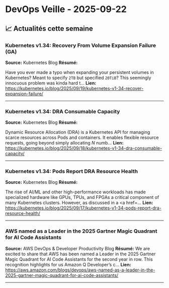 # DevOps Veille - 2025-09-22

## 📈 Actualités cette semaine

### Kubernetes v1.34: Recovery From Volume Expansion Failure (GA)
**Source:** Kubernetes Blog
**Résumé:** <p>Have you ever made a typo when expanding your persistent volumes in Kubernetes? Meant to specify <code>2TB</code>
but specified <code>20TiB</code>? This seemingly innocuous problem was kinda hard t...
**Lien:** https://kubernetes.io/blog/2025/09/19/kubernetes-v1-34-recover-expansion-failure/

---

### Kubernetes v1.34: DRA Consumable Capacity
**Source:** Kubernetes Blog
**Résumé:** <p>Dynamic Resource Allocation (DRA) is a Kubernetes API for managing scarce resources across Pods and containers.
It enables flexible resource requests, going beyond simply allocating <em>N</em> numb...
**Lien:** https://kubernetes.io/blog/2025/09/18/kubernetes-v1-34-dra-consumable-capacity/

---

### Kubernetes v1.34: Pods Report DRA Resource Health
**Source:** Kubernetes Blog
**Résumé:** <p>The rise of AI/ML and other high-performance workloads has made specialized hardware like GPUs, TPUs, and FPGAs a critical component of many Kubernetes clusters. However, as discussed in a <a href=...
**Lien:** https://kubernetes.io/blog/2025/09/17/kubernetes-v1-34-pods-report-dra-resource-health/

---

### AWS named as a Leader in the 2025 Gartner Magic Quadrant for AI Code Assistants
**Source:** AWS DevOps & Developer Productivity Blog
**Résumé:** We are excited to share that AWS has been named a Leader in the 2025 Gartner Magic Quadrant for AI Code Assistants for the second year in row. This recognition highlights for us Amazon Q Developer’s c...
**Lien:** https://aws.amazon.com/blogs/devops/aws-named-as-a-leader-in-the-2025-gartner-magic-quadrant-for-ai-code-assistants/

---

